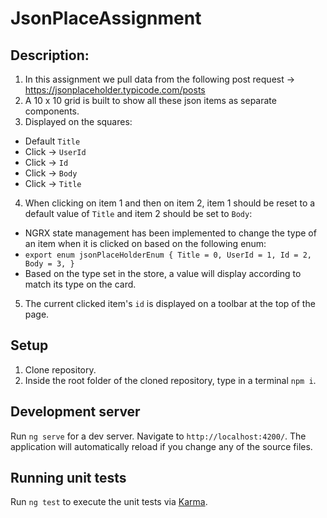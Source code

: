 # JsonPlaceAssignment

## Description:

1. In this assignment we pull data from the following post request -> https://jsonplaceholder.typicode.com/posts
2. A 10 x 10 grid is built to show all these json items as separate components.
3. Displayed on the squares:
- Default `Title`
- Click -> `UserId`
- Click -> `Id`
- Click -> `Body`
- Click -> `Title`

4. When clicking on item 1 and then on item 2, item 1 should be reset to a default value of `Title` and item 2 should be set to `Body`:
- NGRX state management has been implemented to change the type of an item when it is clicked on based on the following enum: 
- `export enum jsonPlaceHolderEnum {
    Title = 0,
    UserId = 1,
    Id = 2,
    Body = 3,
   }`
 - Based on the type set in the store, a value will display according to match its type on the card.

5. The current clicked item's `id` is displayed on a toolbar at the top of the page.

## Setup
1. Clone repository.
2. Inside the root folder of the cloned repository, type in a terminal `npm i`.

## Development server

Run `ng serve` for a dev server. Navigate to `http://localhost:4200/`. The application will automatically reload if you change any of the source files.

## Running unit tests

Run `ng test` to execute the unit tests via [Karma](https://karma-runner.github.io).

